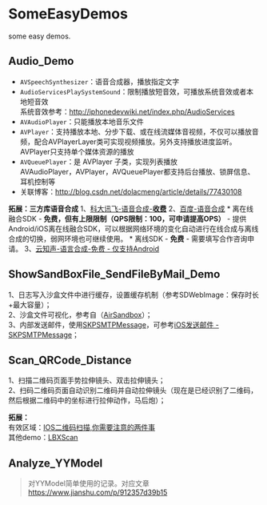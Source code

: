# SomeEasyDemos
some easy demos.


## Audio_Demo

* `AVSpeechSynthesizer`：语音合成器，播放指定文字
* `AudioServicesPlaySystemSound`：限制播放短音效，可播放系统音效或者本地短音效 <br>
系统音效参考：http://iphonedevwiki.net/index.php/AudioServices
* `AVAudioPlayer`：只能播放本地音乐文件
* `AVPlayer`：支持播放本地、分步下载、或在线流媒体音视频，不仅可以播放音频，配合AVPlayerLayer类可实现视频播放。另外支持播放进度监听。
AVPlayer只支持单个媒体资源的播放
* `AVQueuePlayer`：是 AVPlayer 子类，实现列表播放 <br>
AVAudioPlayer，AVPlayer，AVQueuePlayer都支持后台播放、锁屏信息、耳机控制等<br>
* 关联博客：<http://blog.csdn.net/dolacmeng/article/details/77430108>

**拓展：三方库语音合成**
1、[科大讯飞-语音合成-**收费**](https://www.xfyun.cn/services/online_tts)
2、[百度-语音合成](https://ai.baidu.com/sdk#tts)
    * 离在线融合SDK - **免费，但有上限限制（QPS限制：100，可申请提高OPS）** - 提供Android/iOS离在线融合SDK，可以根据网络环境的变化自动进行在线合成与离线合成的切换，弱网环境也可继续使用。
    * 离线SDK - **免费** - 需要填写合作咨询申请。
3、[云知声-语言合成-免费 - 仅支持Android](http://dev.hivoice.cn/index.jsp)

## ShowSandBoxFile_SendFileByMail_Demo

1、日志写入沙盒文件中进行缓存，设置缓存机制（参考SDWebImage：保存时长+最大容量）；<br>
2、沙盒文件可视化，参考自（[AirSandbox](https://github.com/music4kid/AirSandbox)）；<br>
3、内部发送邮件，使用[SKPSMTPMessage](https://github.com/jetseven/skpsmtpmessage)，可参考[iOS发送邮件 - SKPSMTPMessage](https://www.jianshu.com/p/6cbb7f82c625)；<br>

## Scan_QRCode_Distance

1、扫描二维码页面手势拉伸镜头、双击拉伸镜头；<br>
2、扫码二维码页面自动识别二维码并自动拉伸镜头（现在是已经识别了二维码，然后根据二维码中的坐标进行拉伸动作，马后炮）；<br>

**拓展：** <br>
有效区域：[IOS二维码扫描,你需要注意的两件事](https://blog.cnbluebox.com/blog/2014/08/26/ioser-wei-ma-sao-miao/) <br>
其他demo：[LBXScan](https://github.com/MxABC/LBXScan) <br>


## Analyze_YYModel

> 对YYModel简单使用的记录。对应文章 https://www.jianshu.com/p/912357d39b15

